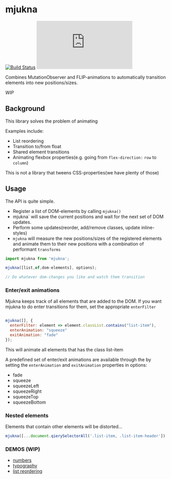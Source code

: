 # mjukna

[![Build Status](https://travis-ci.org/daniel-lundin/mjukna.svg?branch=master)](https://travis-ci.org/daniel-lundin/mjukna)
[![gzip size](http://img.badgesize.io/https://unpkg.com/mjukna/dist/browser.js?compression=gzip&color=blue)](https://unpkg.com/mjukna/dist/browser.js)

Combines MutationObserver and FLIP-animations to automatically transition elements into new positions/sizes.

*WIP*

## Background

This library solves the problem of animating

Examples include:
 - List reordering
 - Transition to/from float
 - Shared element transitions
 - Animating flexbox properties(e.g. going from `flex-direction:` `row` to `column`)

This is not a library that tweens CSS-properties(we have plenty of those)

## Usage

The API is quite simple. 

 - Register a list of DOM-elements by calling `mjukna()`
 - mjukna` will save the current positions and wait for the next set of DOM updates.
 - Perform some updates(reorder, add/remove classes, update inline-styles)
 - `mjukna` will measure the new positions/sizes of the registered elements and animate them to their new positions with a combination of performant `transforms`

```js
import mjukna from 'mjukna';

mjukna([list,of,dom-elements], options);

// Do whatever dom-changes you like and watch them transition
```

### Enter/exit animations

Mjukna keeps track of all elements that are added to the DOM. If you want mjukna to do enter transitions for them, set the appropriate `enterFilter`

```js

mjukna([], {
  enterFilter: element => element.classList.contains("list-item"),
  enterAnimation: "squeeze"
  exitAnimation: "fade"
});
```

This will animate all elements that has the class list-item

A predefined set of enter/exit animations are available through the by setting the `enterAnimation` and `exitAnimation` properties in options:

 - fade
 - squeeze
 - squeezeLeft
 - squeezeRight
 - squeezeTop
 - squeezeBottom


### Nested elements

Elements that contain other elements will be distorted...

```js
mjukna([...document.qierySelectorAll('.list-item, .list-item-header'])
```

### DEMOS (WIP)

 - [numbers](https://daniel-lundin.github.io/mjukna/numbers.html)
 - [typography](https://daniel-lundin.github.io/mjukna/dictionary.html)
 - [list reordering](https://daniel-lundin.github.io/mjukna/list-reordering.html)


